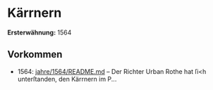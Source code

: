 # Kärrnern

**Ersterwähnung:** 1564

## Vorkommen
- 1564: [jahre/1564/README.md](../jahre/1564/README.md) – Der Richter Urban Rothe hat ſi<h unterſtanden, den
Kärrnern im P...
